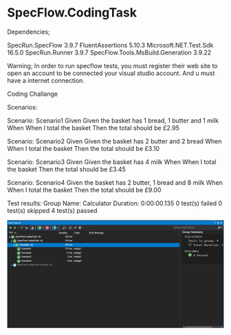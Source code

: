 # SpecFlow.CodingTask

Dependencies;

SpecRun.SpecFlow 3.9.7
FluentAssertions 5.10.3
Microsoft.NET.Test.Sdk 16.5.0
SpecRun.Runner 3.9.7
SpecFlow.Tools.MsBuild.Generation 3.9.22

Warning; In order to run specflow tests, you must register their web site to open an account to be connected your visual studio account. And u must have a internet connection.


Coding Challange 

Scenarios:

Scenario: Scenario1 Given Given the basket has 1 bread, 1 butter and 1 milk When When I total the basket Then the total should be £2.95

Scenario: Scenario2 Given Given the basket has 2 butter and 2 bread When When I total the basket Then the total should be £3.10

Scenario: Scenario3 Given Given the basket has 4 milk When When I total the basket Then the total should be £3.45

Scenario: Scenario4 Given the basket has 2 butter, 1 bread and 8 milk When When I total the basket Then the total should be £9.00

Test results:
  Group Name: Calculator
  Duration: 0:00:00.135
  0 test(s) failed
  0 test(s) skipped
  4 test(s) passed

![Test Results](/SpecFlow.CodingTask/ResultImg/coding_task_test_resullt.PNG)
